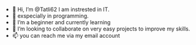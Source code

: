 - 👋 Hi, I’m @Tatli62 I am instrested in IT.
- 👀 exspecially in programming.
- 🌱 I’m a beginner and currently learning
- 💞️ I’m looking to collaborate on very easy projects to improve my skills.
- 📫 you can reach me via my email account
  
<!---
Tatli62/Tatli62 is a ✨ special ✨ repository because its `README.md` (this file) appears on your GitHub profile.
You can click the Preview link to take a look at your changes.
--->
